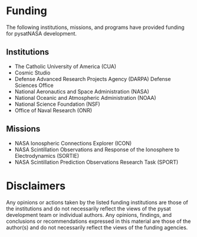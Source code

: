 Funding
=======
The following institutions, missions, and programs have provided funding
for pysatNASA development.

Institutions
-----------
- The Catholic University of America (CUA)
- Cosmic Studio
- Defense Advanced Research Projects Agency (DARPA) Defense Sciences Office
- National Aeronautics and Space Administration (NASA)
- National Oceanic and Atmospheric Administration (NOAA)
- National Science Foundation (NSF)
- Office of Naval Research (ONR)

Missions
--------
- NASA Ionospheric Connections Explorer (ICON)
- NASA Scintillation Observations and Response of the Ionosphere to
  Electrodynamics (SORTIE)
- NASA Scintillation Prediction Observations Research Task (SPORT)

Disclaimers
===========
Any opinions or actions taken by the listed funding institutions are those of 
the institutions and do not necessarily reflect the views of the pysat
development team or individual authors. Any opinions, findings, and conclusions
or recommendations expressed in this material are those of the author(s) and do
not necessarily reflect the views of the funding agencies.
